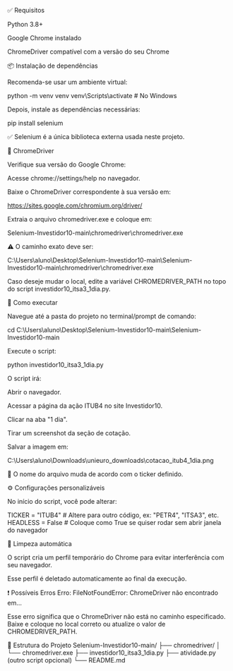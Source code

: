 ✅ Requisitos

Python 3.8+

Google Chrome instalado

ChromeDriver compatível com a versão do seu Chrome

📦 Instalação de dependências

Recomenda-se usar um ambiente virtual:

python -m venv venv
venv\Scripts\activate  # No Windows


Depois, instale as dependências necessárias:

pip install selenium


✅ Selenium é a única biblioteca externa usada neste projeto.

🧩 ChromeDriver

Verifique sua versão do Google Chrome:

Acesse chrome://settings/help no navegador.

Baixe o ChromeDriver correspondente à sua versão em:

https://sites.google.com/chromium.org/driver/

Extraia o arquivo chromedriver.exe e coloque em:

Selenium-Investidor10-main\chromedriver\chromedriver.exe


⚠️ O caminho exato deve ser:

C:\Users\aluno\Desktop\Selenium-Investidor10-main\Selenium-Investidor10-main\chromedriver\chromedriver.exe


Caso deseje mudar o local, edite a variável CHROMEDRIVER_PATH no topo do script investidor10_itsa3_1dia.py.

🏁 Como executar

Navegue até a pasta do projeto no terminal/prompt de comando:

cd C:\Users\aluno\Desktop\Selenium-Investidor10-main\Selenium-Investidor10-main


Execute o script:

python investidor10_itsa3_1dia.py


O script irá:

Abrir o navegador.

Acessar a página da ação ITUB4 no site Investidor10.

Clicar na aba "1 dia".

Tirar um screenshot da seção de cotação.

Salvar a imagem em:

C:\Users\aluno\Downloads\unieuro_downloads\cotacao_itub4_1dia.png


📸 O nome do arquivo muda de acordo com o ticker definido.

⚙️ Configurações personalizáveis

No início do script, você pode alterar:

TICKER = "ITUB4"  # Altere para outro código, ex: "PETR4", "ITSA3", etc.
HEADLESS = False  # Coloque como True se quiser rodar sem abrir janela do navegador

🧹 Limpeza automática

O script cria um perfil temporário do Chrome para evitar interferência com seu navegador.

Esse perfil é deletado automaticamente ao final da execução.

❗ Possíveis Erros
Erro: FileNotFoundError: ChromeDriver não encontrado em...

Esse erro significa que o ChromeDriver não está no caminho especificado. Baixe e coloque no local correto ou atualize o valor de CHROMEDRIVER_PATH.

📁 Estrutura do Projeto
Selenium-Investidor10-main/
├── chromedriver/
│   └── chromedriver.exe
├── investidor10_itsa3_1dia.py
├── atividade.py (outro script opcional)
└── README.md
